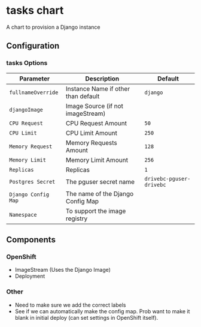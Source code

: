 # tasks chart

A chart to provision a Django instance

## Configuration

### tasks Options

| Parameter          | Description                        | Default                 |
| ------------------ | ---------------------------------- | ------------------      |
| `fullnameOverride `| Instance Name if other than default| `django`                |
| `djangoImage`      | Image Source (if not imageStream)  |                         |
| `CPU Request`      | CPU Request Amount                 | `50`                    |
| `CPU Limit`        | CPU Limit Amount                   | `250`                   |
| `Memory Request`   | Memory Requests Amount             | `128`                   |
| `Memory Limit`     | Memory Limit Amount                | `256`                   |
| `Replicas`         | Replicas                           | `1`                     |
| `Postgres Secret`  | The pguser secret name             | `drivebc-pguser-drivebc`|
| `Django Config Map`| The name of the Django Config Map  |                         |
| `Namespace`        | To support the image registry      |                         |



## Components
### OpenShift
- ImageStream (Uses the Django Image)
- Deployment

### Other
- Need to make sure we add the correct labels
- See if we can automatically make the config map. Prob want to make it blank in initial deploy (can set settings in OpenShift itself). 